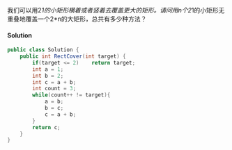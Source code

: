 我们可以用2*1的小矩形横着或者竖着去覆盖更大的矩形。请问用n个2*1的小矩形无重叠地覆盖一个2*n的大矩形，总共有多少种方法？

#### Solution

```java
public class Solution {
    public int RectCover(int target) {
        if(target <= 2)    return target;
        int a = 1;
        int b = 2;
        int c = a + b;
        int count = 3;
        while(count++ != target){
            a = b;
            b = c;
            c = a + b;
        }
        return c;
    }
}
```


